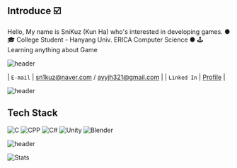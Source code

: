 ## Introduce ☑️
Hello, My name is SniKuz (Kun Ha) who's interested in developing games.
● 🎓 College Student - Hanyang Univ. ERICA Computer Science
● 🕹️ Learning anything about Game

![header](https://capsule-render.vercel.app/api?type=rect&color=gradient&height=1)

| `E-mail` | sn1kuz@naver.com / ayyjh321@gmail.com |
| `Linked In` | [Profile](www.linkedin.com/in/snikuz) |


![header](https://capsule-render.vercel.app/api?type=rect&color=gradient&height=1)

## Tech Stack
![C](https://img.shields.io/badge/C-A8B9CC?style=flat-square&logo=C&logoColor=white)
![CPP](https://img.shields.io/badge/C++-00599C?style=flat-square&logo=C%2B%2B&logoColor=white)
![C#](https://img.shields.io/badge/C_sharp-1234567?style=flat-square&logo=CSharp&logoColor=white)
![Unity](https://img.shields.io/badge/Unity-000000?style=flat-square&logo=Unity&logoColor=white)
![Blender](https://img.shields.io/badge/Blender-orange?style=flat-square&logo=Blender&logoColor=white)


![header](https://capsule-render.vercel.app/api?type=rect&color=gradient&height=1)

![Stats](https://github-readme-stats.vercel.app/api?username=SniKuz&theme=vision-friendly-white)
